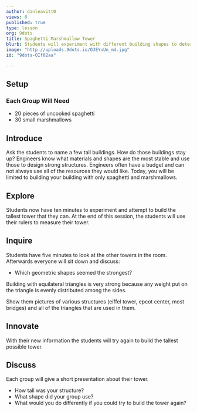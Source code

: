```yaml
---
author: danleavitt0
views: 0
published: true
type: lesson
org: 9dots
title: Spaghetti Marshmallow Tower
blurb: Students will experiment with different building shapes to determine which are the most stable for building vertically.
image: "http://uploads.9dots.io/OJEYuUn_md.jpg"
id: "9dots-OIf82aa"

---
```


## Setup
### Each Group Will Need

- 20 pieces of uncooked spaghetti
- 30 small marshmallows

## Introduce
Ask the students to name a few tall buildings. How do those buildings stay up? Engineers know what materials and shapes are the most stable and use those to design strong structures.  Engineers often have a budget and can not always use all of the resources they would like. Today, you will be limited to building your building with only spaghetti and marshmallows.

## Explore
Students now have ten minutes to experiment and attempt to build the tallest tower that they can. At the end of this session, the students will use their rulers to measure their tower.

## Inquire
Students have five minutes to look at the other towers in the room.  Afterwards everyone will sit down and discuss:
- Which geometric shapes seemed the strongest? 

Building with equilateral triangles is very strong because any weight put on the triangle is evenly distributed among the sides.

Show them pictures of various structures (eiffel tower, epcot center, most bridges) and all of the triangles that are used in them.

## Innovate
With their new information the students will try again to build the tallest possible tower.

## Discuss
Each group will give a short presentation about their tower. 

- How tall was your structure? 
- What shape did your group use? 
- What would you do differently if you could try to build the tower again?
